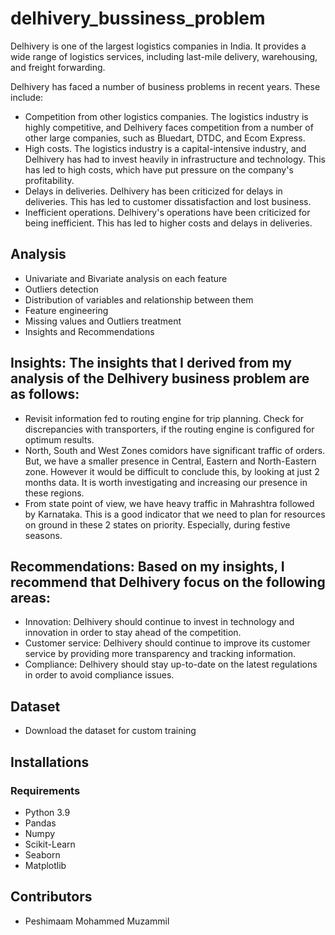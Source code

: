# delhivery_bussiness_problem

Delhivery is one of the largest logistics companies in India. It provides a wide range of logistics services, including last-mile delivery, warehousing, and freight forwarding.

Delhivery has faced a number of business problems in recent years. These include:

- Competition from other logistics companies. The logistics industry is highly competitive, and Delhivery faces competition from a number of other large companies, such as Bluedart, DTDC, and Ecom Express.
- High costs. The logistics industry is a capital-intensive industry, and Delhivery has had to invest heavily in infrastructure and technology. This has led to high costs, which have put pressure on the company's profitability.
- Delays in deliveries. Delhivery has been criticized for delays in deliveries. This has led to customer dissatisfaction and lost business.
- Inefficient operations. Delhivery's operations have been criticized for being inefficient. This has led to higher costs and delays in deliveries.

## Analysis
- Univariate and Bivariate analysis on each feature
- Outliers detection
- Distribution of variables and relationship between them
- Feature engineering
- Missing values and Outliers treatment
- Insights and Recommendations

## Insights: The insights that I derived from my analysis of the Delhivery business problem are as follows:
- Revisit information fed to routing engine for trip planning. Check for discrepancies with transporters, if the routing engine is configured for optimum results.
- North, South and West Zones comidors have significant traffic of orders. But, we have a smaller
presence in Central, Eastern and North-Eastern zone. However it would be difficult to conclude
this, by looking at just 2 months data. It is worth investigating and increasing our presence in
these regions.
- From state point of view, we have heavy traffic in Mahrashtra followed by Karnataka. This is a
good indicator that we need to plan for resources on ground in these 2 states on priority. Especially,
during festive seasons.

## Recommendations: Based on my insights, I recommend that Delhivery focus on the following areas:

- Innovation: Delhivery should continue to invest in technology and innovation in order to stay ahead of the competition.
- Customer service: Delhivery should continue to improve its customer service by providing more transparency and tracking information.
- Compliance: Delhivery should stay up-to-date on the latest regulations in order to avoid compliance issues.

## Dataset
- Download the dataset for custom training

## Installations
### Requirements
- Python 3.9
- Pandas
- Numpy
- Scikit-Learn
- Seaborn
- Matplotlib

## Contributors
- Peshimaam Mohammed Muzammil
